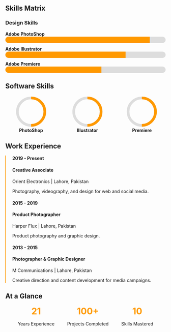 
## Skills Matrix

### Design Skills
<div style="display: flex; flex-direction: column; gap: 10px;">
  <div>
    <strong>Adobe PhotoShop</strong>
    <div style="background: #ddd; border-radius: 10px; overflow: hidden; width: 100%;">
      <div style="background: #ff9900; height: 20px; width: 90%;"></div>
    </div>
  </div>
  <div>
    <strong>Adobe Illustrator</strong>
    <div style="background: #ddd; border-radius: 10px; overflow: hidden; width: 100%;">
      <div style="background: #ff9900; height: 20px; width: 75%;"></div>
    </div>
  </div>
  <div>
    <strong>Adobe Premiere</strong>
    <div style="background: #ddd; border-radius: 10px; overflow: hidden; width: 100%;">
      <div style="background: #ff9900; height: 20px; width: 60%;"></div>
    </div>
  </div>
</div>


## Software Skills

<div style="display: flex; gap: 20px; justify-content: center; align-items: center;">
  <div style="text-align: center;">
    <svg viewBox="0 0 36 36" width="100" height="100">
      <path d="M18 2.5a15.5 15.5 0 1 1 0 31 15.5 15.5 0 1 1 0-31" stroke="#ddd" stroke-width="3" fill="none"/>
      <path d="M18 2.5a15.5 15.5 0 1 1 0 31" stroke="#ff9900" stroke-width="3" stroke-dasharray="90,100" fill="none"/>
    </svg>
    <strong>PhotoShop</strong>
  </div>
  <div style="text-align: center;">
    <svg viewBox="0 0 36 36" width="100" height="100">
      <path d="M18 2.5a15.5 15.5 0 1 1 0 31 15.5 15.5 0 1 1 0-31" stroke="#ddd" stroke-width="3" fill="none"/>
      <path d="M18 2.5a15.5 15.5 0 1 1 0 31" stroke="#ff9900" stroke-width="3" stroke-dasharray="70,100" fill="none"/>
    </svg>
    <strong>Illustrator</strong>
  </div>
  <div style="text-align: center;">
    <svg viewBox="0 0 36 36" width="100" height="100">
      <path d="M18 2.5a15.5 15.5 0 1 1 0 31 15.5 15.5 0 1 1 0-31" stroke="#ddd" stroke-width="3" fill="none"/>
      <path d="M18 2.5a15.5 15.5 0 1 1 0 31" stroke="#ff9900" stroke-width="3" stroke-dasharray="50,100" fill="none"/>
    </svg>
    <strong>Premiere</strong>
  </div>
</div>

## Work Experience

<div style="border-left: 2px solid #ff9900; padding-left: 20px;">
  <div style="margin-bottom: 20px;">
    <strong>2019 - Present</strong>
    <h4>Creative Associate</h4>
    <p>Orient Electronics | Lahore, Pakistan</p>
    <p>Photography, videography, and design for web and social media.</p>
  </div>
  <div style="margin-bottom: 20px;">
    <strong>2015 - 2019</strong>
    <h4>Product Photographer</h4>
    <p>Harper Flux | Lahore, Pakistan</p>
    <p>Product photography and graphic design.</p>
  </div>
  <div>
    <strong>2013 - 2015</strong>
    <h4>Photographer & Graphic Designer</h4>
    <p>M Communications | Lahore, Pakistan</p>
    <p>Creative direction and content development for media campaigns.</p>
  </div>
</div>

## At a Glance

<div style="display: flex; gap: 40px; justify-content: center; text-align: center;">
  <div>
    <h1 style="margin: 0; color: #ff9900;">21</h1>
    <p>Years Experience</p>
  </div>
  <div>
    <h1 style="margin: 0; color: #ff9900;">100+</h1>
    <p>Projects Completed</p>
  </div>
  <div>
    <h1 style="margin: 0; color: #ff9900;">10</h1>
    <p>Skills Mastered</p>
  </div>
</div>